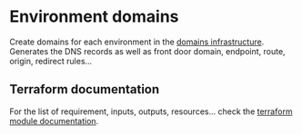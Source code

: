 # Environment domains

Create domains for each environment in the [domains infrastructure](../infrastructure/). Generates the DNS records as well as front door domain, endpoint, route, origin, redirect rules...

## Terraform documentation
For the list of requirement, inputs, outputs, resources... check the [terraform module documentation](tfdocs.md).
